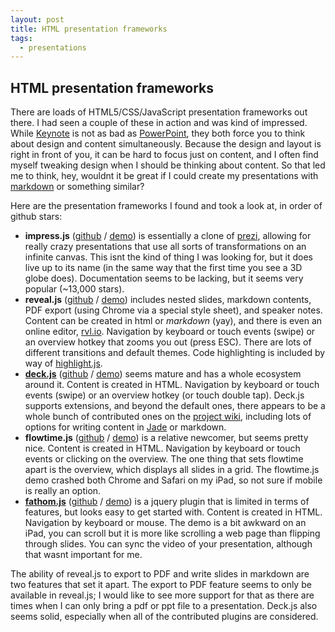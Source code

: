 ```yaml
---
layout: post
title: HTML presentation frameworks
tags: 
  - presentations
---
```


## HTML presentation frameworks

There are loads of HTML5/CSS/JavaScript presentation frameworks out there. I had seen a couple of these in action and was kind of impressed. While [Keynote](http://www.macuser.com/people/keynote_er_al_gore_wins_nobel.php) is not as bad as [PowerPoint](http://www.wired.com/wired/archive/11.09/ppt2.html), they both force you to think about design and content simultaneously. Because the design and layout is right in front of you, it can be hard to focus just on content, and I often find myself tweaking design when I should be thinking about content. So that led me to think, hey, wouldnt it be great if I could create my presentations with [markdown](http://daringfireball.net/projects/markdown/) or something similar?

Here are the presentation frameworks I found and took a look at, in order of github stars:

* **impress.js** ([github](https://github.com/bartaz/impress.js/) / [demo](http://bartaz.github.com/impress.js/)) is essentially a clone of [prezi](http://prezi.com/), allowing for really crazy presentations that use all sorts of transformations on an infinite canvas. This isnt the kind of thing I was looking for, but it does live up to its name (in the same way that the first time you see a 3D globe does). Documentation seems to be lacking, but it seems very popular (~13,000 stars).
* **reveal.js** ([github](https://github.com/hakimel/reveal.js) / [demo](http://lab.hakim.se/reveal-js/#/)) includes  nested slides, markdown contents, PDF export (using Chrome via a special style sheet), and speaker notes. Content can be created in html or *markdown* (yay), and there is even an online editor, [rvl.io](http://www.rvl.io/). Navigation by keyboard or touch events (swipe) or an overview hotkey that zooms you out (press ESC). There are lots of different transitions and default themes. Code highlighting is included by way of [highlight.js](http://softwaremaniacs.org/soft/highlight/en/description/).
* **[deck.js](http://imakewebthings.com/deck.js/)** ([github](https://github.com/imakewebthings/deck.js) / [demo](http://imakewebthings.com/deck.js/introduction/)) seems mature and has a whole ecosystem around it. Content is created in HTML. Navigation by keyboard or touch events (swipe) or an overview hotkey (or touch double tap). Deck.js supports extensions, and beyond the default ones, there appears to be a whole bunch of contributed ones on the [project wiki](https://github.com/imakewebthings/deck.js/wiki), including lots of options for writing content in [Jade](http://jade-lang.com/) or markdown.
* **flowtime.js** ([github](https://github.com/marcolago/flowtime.js) / [demo](http://flowtime-js.marcolago.com/)) is a relative newcomer, but seems pretty nice. Content is created in HTML. Navigation by keyboard or touch events or clicking on the overview. The one thing that sets flowtime apart is the overview, which displays all slides in a grid. The flowtime.js demo crashed both Chrome and Safari on my iPad, so not sure if mobile is really an option.
* **[fathom.js](http://markdalgleish.com/projects/fathom/)** ([github](http://github.com/markdalgleish/fathom) / [demo]()) is a jquery plugin that is limited in terms of features, but looks easy to get started with. Content is created in HTML. Navigation by keyboard or mouse. The demo is a bit awkward on an iPad, you can scroll but it is more like scrolling a web page than flipping through slides. You can sync the video of your presentation, although that wasnt important for me. 

The ability of reveal.js to export to PDF and write slides in markdown are two features that set it apart. The export to PDF feature seems to only be available in reveal.js; I would like to see more support for that as there are times when I can only bring a pdf or ppt file to a presentation. Deck.js also seems solid, especially when all of the contributed plugins are considered. 